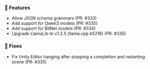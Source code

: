 ### 🚀 Features

- Allow JSON schema grammars (PR: #333)
- Add support for Qwen3 models (PR: #335)
- Add support for BitNet models (PR: #334)
- Upgrade LlamaLib to v1.2.5 (llama.cpp b5216) (PR: #335)

### 🐛 Fixes

- Fix Unity Editor hanging after stopping a completion and restarting scene (PR: #335)


